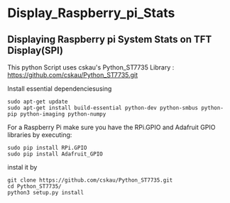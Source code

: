 # Display_Raspberry_pi_Stats
## Displaying Raspberry pi System Stats on TFT Display(SPI)
This python Script uses cskau's Python_ST7735 Library :
https://github.com/cskau/Python_ST7735.git

Install essential dependenciesusing
```
sudo apt-get update
sudo apt-get install build-essential python-dev python-smbus python-pip python-imaging python-numpy
```

For a Raspberry Pi make sure you have the RPi.GPIO and Adafruit GPIO libraries by executing:
```
sudo pip install RPi.GPIO
sudo pip install Adafruit_GPIO
```

instal it by 
```
git clone https://github.com/cskau/Python_ST7735.git
cd Python_ST7735/
python3 setup.py install
```
